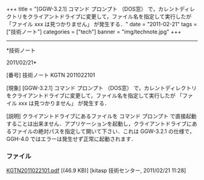 ﻿+++
title = "[GGW-3.2.1] コマンド プロンプト （DOS窓） で，カレントディレクトリをクライアントドライブに変更して，ファイル名を指定して実行したが 「ファイル xxx は見つかりません」 が発生する．"
date = "2011-02-21"
tags = ["技術ノート"]
categories = ["tech"]
banner = "img/technote.jpg"
+++

-----------------------------------------------------------------------------------------------------------------------------

*技術ノート

2011/02/21*


[番号]
技術ノート KGTN 2011022101

[現象]
[GGW-3.2.1] コマンド プロンプト （DOS窓）
で，カレントディレクトリをクライアントドライブに変更して，ファイル名を指定して実行したが
「ファイル xxx は見つかりません」 が発生する．

[説明]
クライアントドライブにあるファイルを コマンド プロンプト
で直接起動することは出来ません．アプリケーションを起動し，クライアントドライブにあるファイルの絶対パスを指定して開いて下さい．これは
GGW-3.2.1 の仕様で， GGH-4.0 ではエラーは発生せず正常に起動されます．


### ファイル

 
 


[KGTN2011022101.pdf](http://techreport.kitasp.net/attachments/download/491/KGTN2011022101.pdf)
 [(46.9 KB)] [kitasp 技術センター, 2011/02/21
11:28]


 


 

